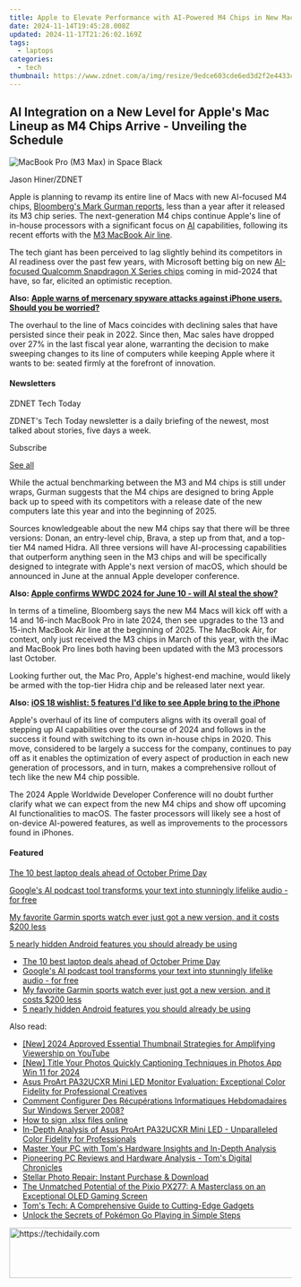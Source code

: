 ```yaml
---
title: Apple to Elevate Performance with AI-Powered M4 Chips in New Mac Lineup - Anticipated Launch Dates Unveiled | TechNewsCentral
date: 2024-11-14T19:45:28.008Z
updated: 2024-11-17T21:26:02.169Z
tags:
  - laptops
categories:
  - tech
thumbnail: https://www.zdnet.com/a/img/resize/9edce603cde6ed3d2f2e4433cbbdc89960fb353f/2023/11/06/ff2ab50d-93b8-4954-96e5-7176557f03b5/dsc02399-enhanced-nr.jpg?auto=webp&fit=crop&frame=1&height=172&width=306
---
```


## AI Integration on a New Level for Apple's Mac Lineup as M4 Chips Arrive - Unveiling the Schedule

![MacBook Pro (M3 Max) in Space Black](https://www.zdnet.com/a/img/resize/dd726ef9b42521970bce0f517edea98d20faf70f/2023/11/06/ff2ab50d-93b8-4954-96e5-7176557f03b5/dsc02399-enhanced-nr.jpg?auto=webp&width=1280)

Jason Hiner/ZDNET

Apple is planning to revamp its entire line of Macs with new AI-focused M4 chips, [Bloomberg's Mark Gurman reports](https://www.bloomberg.com/news/articles/2024-04-11/apple-aapl-readies-m4-chip-mac-line-including-new-macbook-air-and-mac-pro), less than a year after it released its M3 chip series. The next-generation M4 chips continue Apple's line of in-house processors with a significant focus on [AI](https://www.zdnet.com/article/what-is-ai-heres-everything-you-need-to-know-about-artificial-intelligence/) capabilities, following its recent efforts with the [M3 MacBook Air line](https://www.zdnet.com/article/m3-macbook-air-review/).

The tech giant has been perceived to lag slightly behind its competitors in AI readiness over the past few years, with Microsoft betting big on new [AI-focused Qualcomm Snapdragon X Series chips](https://www.zdnet.com/article/microsoft-is-banking-on-this-next-gen-ai-chip-to-beat-the-apple-macbook-and-i-saw-it-firsthand/) coming in mid-2024 that have, so far, elicited an optimistic reception.

**Also:** [**Apple warns of mercenary spyware attacks against iPhone users. Should you be worried?**](https://www.zdnet.com/article/apple-warns-of-mercenary-spyware-attacks-against-iphone-users-should-you-be-worried/)

The overhaul to the line of Macs coincides with declining sales that have persisted since their peak in 2022\. Since then, Mac sales have dropped over 27% in the last fiscal year alone, warranting the decision to make sweeping changes to its line of computers while keeping Apple where it wants to be: seated firmly at the forefront of innovation. 

#### Newsletters

ZDNET Tech Today

ZDNET's Tech Today newsletter is a daily briefing of the newest, most talked about stories, five days a week.

 Subscribe

[See all](https://www.zdnet.com/newsletters/)

While the actual benchmarking between the M3 and M4 chips is still under wraps, Gurman suggests that the M4 chips are designed to bring Apple back up to speed with its competitors with a release date of the new computers late this year and into the beginning of 2025\. 

Sources knowledgeable about the new M4 chips say that there will be three versions: Donan, an entry-level chip, Brava, a step up from that, and a top-tier M4 named Hidra. All three versions will have AI-processing capabilities that outperform anything seen in the M3 chips and will be specifically designed to integrate with Apple's next version of macOS, which should be announced in June at the annual Apple developer conference.

**Also: [Apple confirms WWDC 2024 for June 10 - will AI steal the show?](https://www.zdnet.com/article/apple-confirms-wwdc-2024-for-june-10-will-ai-steal-the-show/)**

In terms of a timeline, Bloomberg says the new M4 Macs will kick off with a 14 and 16-inch MacBook Pro in late 2024, then see upgrades to the 13 and 15-inch MacBook Air line at the beginning of 2025\. The MacBook Air, for context, only just received the M3 chips in March of this year, with the iMac and MacBook Pro lines both having been updated with the M3 processors last October. 

Looking further out, the Mac Pro, Apple's highest-end machine, would likely be armed with the top-tier Hidra chip and be released later next year. 

**Also:** [**iOS 18 wishlist: 5 features I'd like to see Apple bring to the iPhone**](https://www.zdnet.com/article/ios-18-wishlist-5-features-id-like-to-see-apple-bring-to-the-iphone/)

Apple's overhaul of its line of computers aligns with its overall goal of stepping up AI capabilities over the course of 2024 and follows in the success it found with switching to its own in-house chips in 2020\. This move, considered to be largely a success for the company, continues to pay off as it enables the optimization of every aspect of production in each new generation of processors, and in turn, makes a comprehensive rollout of tech like the new M4 chip possible. 

The 2024 Apple Worldwide Developer Conference will no doubt further clarify what we can expect from the new M4 chips and show off upcoming AI functionalities to macOS. The faster processors will likely see a host of on-device AI-powered features, as well as improvements to the processors found in iPhones. 

#### Featured

[The 10 best laptop deals ahead of October Prime Day](https://www.zdnet.com/article/best-early-prime-day-laptop-deals-2024/ "The 10 best laptop deals ahead of October Prime Day")

[Google's AI podcast tool transforms your text into stunningly lifelike audio - for free](https://www.zdnet.com/article/googles-ai-podcast-tool-transforms-your-text-into-stunningly-lifelike-audio-for-free/ "Google's AI podcast tool transforms your text into stunningly lifelike audio - for free")

[My favorite Garmin sports watch ever just got a new version, and it costs $200 less](https://www.zdnet.com/article/my-favorite-garmin-sports-watch-ever-just-got-a-new-version-and-it-costs-200-less/ "My favorite Garmin sports watch ever just got a new version, and it costs $200 less")

[5 nearly hidden Android features you should already be using](https://www.zdnet.com/article/5-nearly-hidden-android-features-you-should-already-be-using/ "5 nearly hidden Android features you should already be using")

* [The 10 best laptop deals ahead of October Prime Day](https://www.zdnet.com/article/best-early-prime-day-laptop-deals-2024/ "The 10 best laptop deals ahead of October Prime Day")
* [Google's AI podcast tool transforms your text into stunningly lifelike audio - for free](https://www.zdnet.com/article/googles-ai-podcast-tool-transforms-your-text-into-stunningly-lifelike-audio-for-free/ "Google's AI podcast tool transforms your text into stunningly lifelike audio - for free")
* [My favorite Garmin sports watch ever just got a new version, and it costs $200 less](https://www.zdnet.com/article/my-favorite-garmin-sports-watch-ever-just-got-a-new-version-and-it-costs-200-less/ "My favorite Garmin sports watch ever just got a new version, and it costs $200 less")
* [5 nearly hidden Android features you should already be using](https://www.zdnet.com/article/5-nearly-hidden-android-features-you-should-already-be-using/ "5 nearly hidden Android features you should already be using")

<ins class="adsbygoogle"
     style="display:block"
     data-ad-format="autorelaxed"
     data-ad-client="ca-pub-7571918770474297"
     data-ad-slot="1223367746"></ins>

<ins class="adsbygoogle"
     style="display:block"
     data-ad-client="ca-pub-7571918770474297"
     data-ad-slot="8358498916"
     data-ad-format="auto"
     data-full-width-responsive="true"></ins>

<span class="atpl-alsoreadstyle">Also read:</span>
<div><ul>
<li><a href="https://eaxpv-info.techidaily.com/new-2024-approved-essential-thumbnail-strategies-for-amplifying-viewership-on-youtube/"><u>[New] 2024 Approved Essential Thumbnail Strategies for Amplifying Viewership on YouTube</u></a></li>
<li><a href="https://fox-friendly.techidaily.com/new-title-your-photos-quickly-captioning-techniques-in-photos-app-win-11-for-2024/"><u>[New] Title Your Photos Quickly Captioning Techniques in Photos App Win 11 for 2024</u></a></li>
<li><a href="https://hardware-reviews.techidaily.com/asus-proart-pa32ucxr-mini-led-monitor-evaluation-exceptional-color-fidelity-for-professional-creatives/"><u>Asus ProArt PA32UCXR Mini LED Monitor Evaluation: Exceptional Color Fidelity for Professional Creatives</u></a></li>
<li><a href="https://win-fantastic.techidaily.com/comment-configurer-des-recuperations-informatiques-hebdomadaires-sur-windows-server-2008/"><u>Comment Configurer Des Récupérations Informatiques Hebdomadaires Sur Windows Server 2008?</u></a></li>
<li><a href="https://blog-min.techidaily.com/how-to-sign-xlsx-files-online-by-ldigisigner-sign-a-excel-sign-a-excel/"><u>How to sign .xlsx files online</u></a></li>
<li><a href="https://hardware-help.techidaily.com/in-depth-analysis-of-asus-proart-pa32ucxr-mini-led-unparalleled-color-fidelity-for-professionals/"><u>In-Depth Analysis of Asus ProArt PA32UCXR Mini LED - Unparalleled Color Fidelity for Professionals</u></a></li>
<li><a href="https://hardware-reviews.techidaily.com/master-your-pc-with-toms-hardware-insights-and-in-depth-analysis/"><u>Master Your PC with Tom's Hardware Insights and In-Depth Analysis</u></a></li>
<li><a href="https://hardware-reviews.techidaily.com/pioneering-pc-reviews-and-hardware-analysis-toms-digital-chronicles/"><u>Pioneering PC Reviews and Hardware Analysis - Tom's Digital Chronicles</u></a></li>
<li><a href="https://data-safeguard.techidaily.com/stellar-photo-repair-instant-purchase-and-download/"><u>Stellar Photo Repair: Instant Purchase & Download</u></a></li>
<li><a href="https://hardware-reviews.techidaily.com/the-unmatched-potential-of-the-pixio-px277-a-masterclass-on-an-exceptional-oled-gaming-screen/"><u>The Unmatched Potential of the Pixio PX277: A Masterclass on an Exceptional OLED Gaming Screen</u></a></li>
<li><a href="https://hardware-reviews.techidaily.com/toms-tech-a-comprehensive-guide-to-cutting-edge-gadgets/"><u>Tom's Tech: A Comprehensive Guide to Cutting-Edge Gadgets</u></a></li>
<li><a href="https://techno-recovery.techidaily.com/unlock-the-secrets-of-pokemon-go-playing-in-simple-steps/"><u>Unlock the Secrets of Pokémon Go Playing in Simple Steps</u></a></li>
</ul></div>

<!-- affiliate ads begin -->
<a href="https://unicoeye.pxf.io/c/5597632/2148775/18498" target="_top" id="2148775">
  <img src="//a.impactradius-go.com/display-ad/18498-2148775" border="0" alt="https://techidaily.com" width="728" height="90"/>
</a>
<img height="0" width="0" src="https://unicoeye.pxf.io/i/5597632/2148775/18498" style="position:absolute;visibility:hidden;" border="0" />
<!-- affiliate ads end -->

